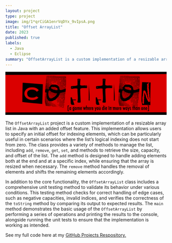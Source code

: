 ```yaml
---
layout: project
type: project
image: img/1*qrCiGA1enrVqDYx_9vIpsA.png
title: "Offset ArrayList"
date: 2023
published: true
labels:
  - Java
  - Eclipse
summary: "OffsetArrayList is a custom implementation of a resizable array list that I created during my time in ICS211 at the University of Hawaii at Manoa. It supports an adjustable offset for element indexing."
---
```


<img class="img-fluid" src="../img/cotton/cotton-header.png">

The `OffsetArrayList` project is a custom implementation of a resizable array list in Java with an added offset feature. This implementation allows users to specify an initial offset for indexing elements, which can be particularly useful in certain scenarios where the list’s logical indexing does not start from zero. The class provides a variety of methods to manage the list, including `add`, `remove`, `get`, `set`, and methods to retrieve the size, capacity, and offset of the list. The `add` method is designed to handle adding elements both at the end and at a specific index, while ensuring that the array is resized when necessary. The `remove` method handles the removal of elements and shifts the remaining elements accordingly.

In addition to the core functionality, the `OffsetArrayList` class includes a comprehensive unit testing method to validate its behavior under various conditions. This testing method checks for correct handling of edge cases, such as negative capacities, invalid indices, and verifies the correctness of the `toString` method by comparing its output to expected results. The `main` method demonstrates the basic usage of the `OffsetArrayList` by performing a series of operations and printing the results to the console, alongside running the unit tests to ensure that the implementation is working as intended.

See my full code here at my [GitHub Projects Respository.](https://github.com/erickimtypes/Projects/blob/main/OffsetArrayList.java)
